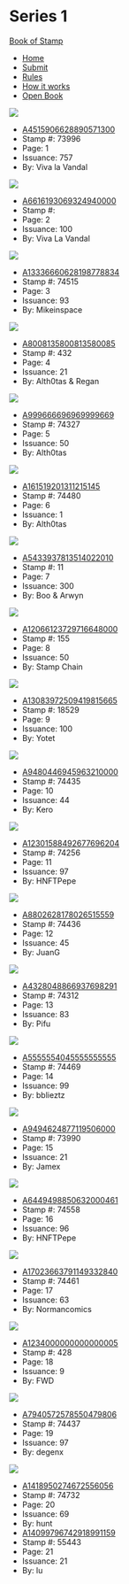 # Series 1

[Book of Stamp](broken-reference)

* [Home](broken-reference)
* [Submit](broken-reference)
* [Rules](broken-reference)
* [How it works](broken-reference)
* [Open Book](broken-reference)

![](.gitbook/assets/A4515906628890571300.png)

* [A4515906628890571300](https://stampchain.io/asset.html?asset=A4515906628890571300)
* Stamp #: 73996
* Page: 1
* Issuance: 757
* By: Viva la Vandal

![](.gitbook/assets/A6616193069324940000.png)

* [A6616193069324940000](https://stampchain.io/asset.html?asset=A6616193069324940000)
* Stamp #:
* Page: 2
* Issuance: 100
* By: Viva La Vandal

![](.gitbook/assets/A13336660628198778834.svg)

* [A13336660628198778834](https://stampchain.io/asset.html?asset=A13336660628198778834)
* Stamp #: 74515
* Page: 3
* Issuance: 93
* By: Mikeinspace

![](.gitbook/assets/98048c3285fa39b539de7250b52f6bb721a7a65d0fd7acce2381051dbc1b13bf.png)

* [A8008135800813580085](https://stampchain.io/asset.html?asset=A8008135800813580085)
* Stamp #: 432
* Page: 4
* Issuance: 21
* By: Alth0tas & Regan

![](.gitbook/assets/e893100408043756d6760faf958139f5a3c05605bbec453c6ef1f4751551a068.png)

* [A999666696969999669](https://stampchain.io/asset.html?asset=A999666696969999669)
* Stamp #: 74327
* Page: 5
* Issuance: 50
* By: Alth0tas

![](.gitbook/assets/e289d0e84ae647224a71316b45062e8ad54f791e023d9b660535914d6fb4755d.png)

* [A161519201311215145](https://stampchain.io/asset.html?asset=A161519201311215145)
* Stamp #: 74480
* Page: 6
* Issuance: 1
* By: Alth0tas

![](.gitbook/assets/88fab306902f27f2a2c5aabf8983f0ef1f4135c20c0cbf494546a611bc2692c6.png)

* [A5433937813514022010](https://stampchain.io/asset.html?asset=A5433937813514022010)
* Stamp #: 11
* Page: 7
* Issuance: 300
* By: Boo & Arwyn

![](.gitbook/assets/2855c2e46e900171099cff0afb077dc4e5dd10d738afde476d108983632f166c.gif)

* [A12066123729716648000](https://stampchain.io/asset.html?asset=A12066123729716648000)
* Stamp #: 155
* Page: 8
* Issuance: 50
* By: Stamp Chain

![](.gitbook/assets/727e67566499d7bbc61b8f4760251bf394fa3521469c1e37a839862226087279.png)

* [A13083972509419815665](https://stampchain.io/asset.html?asset=A13083972509419815665)
* Stamp #: 18529
* Page: 9
* Issuance: 100
* By: Yotet

![](.gitbook/assets/3f13ebb83663fa5b9a55d99771778dd15ee820ac7b7b95d0fd99113f40733b44.svg)

* [A9480446945963210000](https://stampchain.io/asset.html?asset=A9480446945963210000)
* Stamp #: 74435
* Page: 10
* Issuance: 44
* By: Kero

![](.gitbook/assets/a091caa758ae6d9677accba2cf478a54423e2f2ff391ae6cfb446340dbc149a8.svg)

* [A12301588492677696204](https://stampchain.io/asset.html?asset=A12301588492677696204)
* Stamp #: 74256
* Page: 11
* Issuance: 97
* By: HNFTPepe

![](.gitbook/assets/e1282a126eb6b39f88314cd1c5d62527f337c681e04217d3920aeeb999e5e14b.png)

* [A8802628178026515559](https://stampchain.io/asset.html?asset=A8802628178026515559)
* Stamp #: 74436
* Page: 12
* Issuance: 45
* By: JuanG

![](.gitbook/assets/7d842713bc2aa7bfc6fbce593fc953a82dcc168565d740b10cc76a3a18de5b7f.gif)

* [A4328048866937698291](https://stampchain.io/asset.html?asset=A4328048866937698291)
* Stamp #: 74312
* Page: 13
* Issuance: 83
* By: Pifu

![](.gitbook/assets/7a3505ffe78b0b2c26e5ff76f5768682983d080921ad3468b86cf873f5d1a5a0.png)

* [A5555554045555555555](https://stampchain.io/asset.html?asset=A5555554045555555555)
* Stamp #: 74469
* Page: 14
* Issuance: 99
* By: bblieztz

![](.gitbook/assets/77eafa753798bc95b101b71c1c8748215c33e70f683aa6c0f66baa22c10640df.png)

* [A9494624877119506000](https://stampchain.io/asset.html?asset=A9494624877119506000)
* Stamp #: 73990
* Page: 15
* Issuance: 21
* By: Jamex

![](.gitbook/assets/804ab0ed23f4f1c411fff57ded7313abc0a2e2c851c9dae89938c632bac171f8.svg)

* [A6449498850632000461](https://stampchain.io/asset.html?asset=A6449498850632000461)
* Stamp #: 74558
* Page: 16
* Issuance: 96
* By: HNFTPepe

![](.gitbook/assets/94ed72a4294b17969b090350bf46e7aa795c0b446421b9d491515aa361b72755.gif)

* [A17023663791149332840](https://stampchain.io/asset.html?asset=A17023663791149332840)
* Stamp #: 74461
* Page: 17
* Issuance: 63
* By: Normancomics

![](.gitbook/assets/b0458eaf5fdbea510c9a865a13acb7f6fdd9471f412c990122b92ef7e7acc946.gif)

* [A1234000000000000005](https://stampchain.io/asset.html?asset=A1234000000000000005)
* Stamp #: 428
* Page: 18
* Issuance: 9
* By: FWD

![](.gitbook/assets/8a6ccdb6962bcb4fce7b96a17d4e479207d0db08b33b61f744b3622689afaf06.png)

* [A7940572578550479806](https://stampchain.io/asset.html?asset=A7940572578550479806)
* Stamp #: 74437
* Page: 19
* Issuance: 97
* By: degenx

![](.gitbook/assets/c67cadce7b15ab194ed4ac8798e11bca04ebe9deb935447dbf5f7dc79db9daff.png)

* [A1418950274672556056](https://stampchain.io/asset.html?asset=A1418950274672556056)
* Stamp #: 74732
* Page: 20
* Issuance: 69
* By: hunt
* [A14099796742918991159](https://stampchain.io/asset.html?asset=A14099796742918991159)
* Stamp #: 55443
* Page: 21
* Issuance: 21
* By: lu
